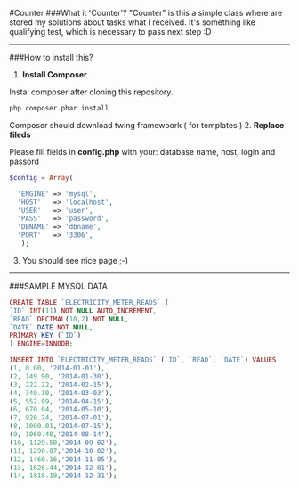 #Counter
###What it 'Counter'? 
"Counter" is this a simple class where are stored my solutions about tasks what I received.  It's something like qualifying test, which is necessary to pass next step :D
____
###How to install this?
  1. **Install Composer** 

Instal composer after cloning this repository.
```sh
php composer.phar install
```
Composer should download twing framewoork ( for templates )
  2. **Replace fileds**
   
Please fill fields in **config.php** with your: database name, host, login and passord 
   
```php
$config = Array(

  'ENGINE' => 'mysql',
  'HOST'   => 'localhost',
  'USER'   => 'user',
  'PASS'   => 'password',
  'DBNAME' => 'dbname',
  'PORT'   => '3306',
   );
```
   3. You should see nice page ;-)



____
###SAMPLE MYSQL DATA
```php
CREATE TABLE `ELECTRICITY_METER_READS` (
`ID` INT(11) NOT NULL AUTO_INCREMENT,
`READ` DECIMAL(10,2) NOT NULL,
`DATE` DATE NOT NULL,
PRIMARY KEY (`ID`)
) ENGINE=INNODB;

INSERT INTO `ELECTRICITY_METER_READS` (`ID`, `READ`, `DATE`) VALUES
(1, 0.00, '2014-01-01'),
(2, 149.90, '2014-01-30'),
(3, 222.22, '2014-02-15'),
(4, 340.10, '2014-03-03'),
(5, 552.99, '2014-04-15'),
(6, 670.04, '2014-05-10'),
(7, 920.24, '2014-07-01'),
(8, 1000.01,'2014-07-15'),
(9, 1060.40,'2014-08-14'),
(10, 1129.50,'2014-09-02'),
(11, 1290.87,'2014-10-02'),
(12, 1460.16,'2014-11-05'),
(13, 1626.44,'2014-12-01'),
(14, 1818.18,'2014-12-31');

```
